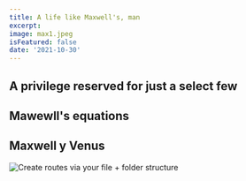 ```yaml
---
title: A life like Maxwell's, man
excerpt: 
image: max1.jpeg
isFeatured: false
date: '2021-10-30'
---
```



## A privilege reserved for just a select few

## Mawewll's equations

## Maxwell y Venus

![Create routes via your file + folder structure](max2.jpeg)
